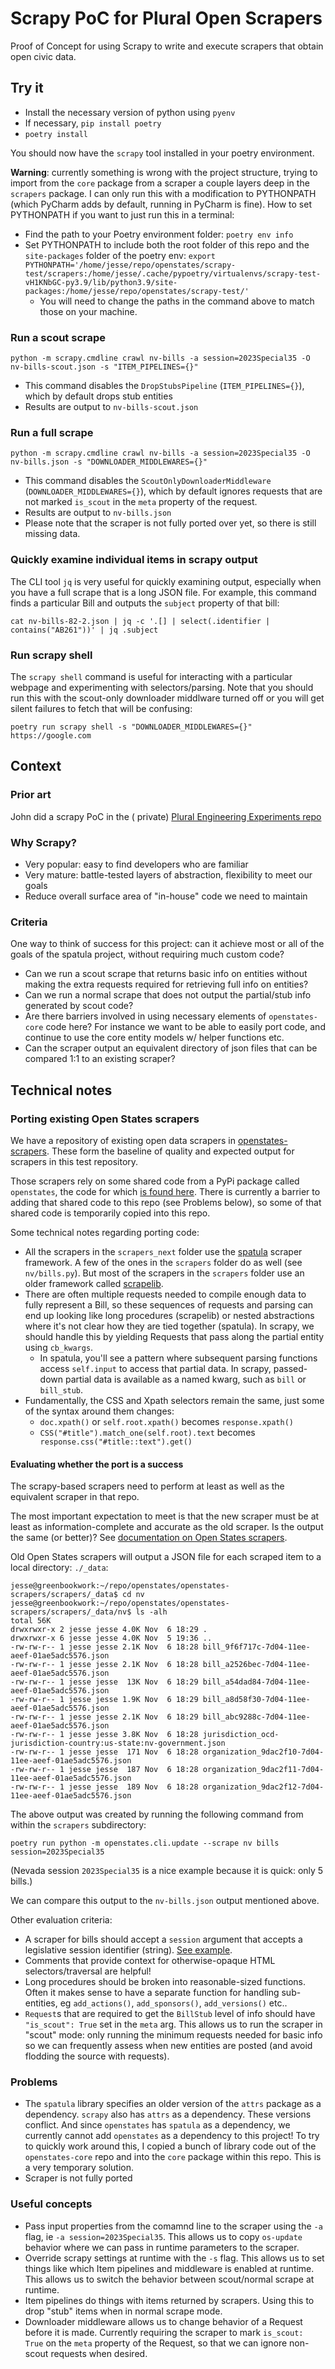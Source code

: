 # Scrapy PoC for Plural Open Scrapers

Proof of Concept for using Scrapy to write and execute scrapers that obtain open civic data.

## Try it

* Install the necessary version of python using `pyenv`
* If necessary, `pip install poetry`
* `poetry install`

You should now have the `scrapy` tool installed in your poetry environment.

**Warning**: currently something is wrong with the project structure, trying to import from the `core` package from
a scraper a couple layers deep in the `scrapers` package. I can only run this with a modification to
PYTHONPATH (which PyCharm adds by default, running in PyCharm is fine). How to set PYTHONPATH if you want to just run
this in a terminal:

* Find the path to your Poetry environment folder: `poetry env info`
* Set PYTHONPATH to include both the root folder of this repo and the `site-packages` folder of the poetry env:
  `export PYTHONPATH='/home/jesse/repo/openstates/scrapy-test/scrapers:/home/jesse/.cache/pypoetry/virtualenvs/scrapy-test-vH1KNbGC-py3.9/lib/python3.9/site-packages:/home/jesse/repo/openstates/scrapy-test/'`
    * You will need to change the paths in the command above to match those on your machine.

### Run a scout scrape

`python -m scrapy.cmdline crawl nv-bills -a session=2023Special35 -O nv-bills-scout.json -s "ITEM_PIPELINES={}"`

* This command disables the `DropStubsPipeline` (`ITEM_PIPELINES={}`), which by default drops stub entities
* Results are output to `nv-bills-scout.json`

### Run a full scrape

`python -m scrapy.cmdline crawl nv-bills -a session=2023Special35 -O nv-bills.json -s "DOWNLOADER_MIDDLEWARES={}"`

* This command disables the `ScoutOnlyDownloaderMiddleware` (`DOWNLOADER_MIDDLEWARES={}`), which by default ignores
  requests that are not marked `is_scout` in the `meta` property of the request.
* Results are output to `nv-bills.json`
* Please note that the scraper is not fully ported over yet, so there is still missing data.

### Quickly examine individual items in scrapy output

The CLI tool `jq` is very useful for quickly examining output, especially when you have a full scrape that is a long
JSON file. For example, this command finds a particular Bill and outputs the `subject` property of that bill:

`cat nv-bills-82-2.json | jq -c '.[] | select(.identifier | contains("AB261"))' | jq .subject`

### Run scrapy shell

The `scrapy shell` command is useful for interacting with a particular webpage and experimenting with selectors/parsing.
Note that you should run this with the scout-only downloader middlware turned off or you will get silent failures to
fetch that will be confusing:

`poetry run scrapy shell -s "DOWNLOADER_MIDDLEWARES={}" https://google.com`

## Context

### Prior art

John did a scrapy PoC in the (
private) [Plural Engineering Experiments repo](https://github.com/civic-eagle/data-engineering-experiements/tree/main/scrapy-test)

### Why Scrapy?

* Very popular: easy to find developers who are familiar
* Very mature: battle-tested layers of abstraction, flexibility to meet our goals
* Reduce overall surface area of "in-house" code we need to maintain

### Criteria

One way to think of success for this project: can it achieve most or all of the goals of the spatula project, without
requiring much custom code?

* Can we run a scout scrape that returns basic info on entities without making the extra requests required for
  retrieving full info on entities?
* Can we run a normal scrape that does not output the partial/stub info generated by scout code?
* Are there barriers involved in using necessary elements of `openstates-core` code here? For instance we want to be
  able to easily port code, and continue to use the core entity models w/ helper functions etc.
* Can the scraper output an equivalent directory of json files that can be compared 1:1 to an existing scraper?

## Technical notes

### Porting existing Open States scrapers

We have a repository of existing open data scrapers
in [openstates-scrapers](https://github.com/openstates/openstates-scrapers).
These form the baseline of quality and expected output for scrapers in this test repository.

Those scrapers rely on some shared code from a PyPi package called `openstates`, the code for
which [is found here](https://github.com/openstates/openstates-core).
There is currently a barrier to adding that shared code to this repo (see Problems below), so some of that shared code
is temporarily copied into this repo.

Some technical notes regarding porting code:

* All the scrapers in the `scrapers_next` folder use the [spatula](https://github.com/jamesturk/spatula) scraper
  framework. A few of the ones in the `scrapers` folder do as well (see `nv/bills.py`). But most of the scrapers in the
  `scrapers` folder use an older framework called [scrapelib](https://github.com/jamesturk/scrapelib).
* There are often multiple requests needed to compile enough data to fully represent a Bill, so these sequences of
  requests and parsing can end up looking like long procedures (scrapelib) or nested abstractions where it's not clear
  how they are tied together (spatula). In scrapy, we should handle this by yielding Requests that pass along the
  partial entity using `cb_kwargs`.
    * In spatula, you'll see a pattern where subsequent parsing functions access `self.input` to access that partial
      data. In scrapy, passed-down partial data is available as a named kwarg, such as `bill` or `bill_stub`.
* Fundamentally, the CSS and Xpath selectors remain the same, just some of the syntax around them changes:
    * `doc.xpath()` or `self.root.xpath()` becomes `response.xpath()`
    * `CSS("#title").match_one(self.root).text` becomes ` response.css("#title::text").get()`

#### Evaluating whether the port is a success

The scrapy-based scrapers need to perform at least as well as the equivalent scraper in that repo.

The most important expectation to meet is that the new scraper must be at least as information-complete and accurate as
the old scraper. Is the output the same (or better)?
See [documentation on Open States scrapers](https://docs.openstates.org/contributing/scrapers/).

Old Open States scrapers will output a JSON file for each scraped item to a local directory: `./_data`:

```shell
jesse@greenbookwork:~/repo/openstates/openstates-scrapers/scrapers/_data$ cd nv
jesse@greenbookwork:~/repo/openstates/openstates-scrapers/scrapers/_data/nv$ ls -alh
total 56K
drwxrwxr-x 2 jesse jesse 4.0K Nov  6 18:29 .
drwxrwxr-x 6 jesse jesse 4.0K Nov  5 19:36 ..
-rw-rw-r-- 1 jesse jesse 2.1K Nov  6 18:28 bill_9f6f717c-7d04-11ee-aeef-01ae5adc5576.json
-rw-rw-r-- 1 jesse jesse 2.1K Nov  6 18:28 bill_a2526bec-7d04-11ee-aeef-01ae5adc5576.json
-rw-rw-r-- 1 jesse jesse  13K Nov  6 18:29 bill_a54dad84-7d04-11ee-aeef-01ae5adc5576.json
-rw-rw-r-- 1 jesse jesse 1.9K Nov  6 18:29 bill_a8d58f30-7d04-11ee-aeef-01ae5adc5576.json
-rw-rw-r-- 1 jesse jesse 2.1K Nov  6 18:29 bill_abc9288c-7d04-11ee-aeef-01ae5adc5576.json
-rw-rw-r-- 1 jesse jesse 3.8K Nov  6 18:28 jurisdiction_ocd-jurisdiction-country:us-state:nv-government.json
-rw-rw-r-- 1 jesse jesse  171 Nov  6 18:28 organization_9dac2f10-7d04-11ee-aeef-01ae5adc5576.json
-rw-rw-r-- 1 jesse jesse  187 Nov  6 18:28 organization_9dac2f11-7d04-11ee-aeef-01ae5adc5576.json
-rw-rw-r-- 1 jesse jesse  189 Nov  6 18:28 organization_9dac2f12-7d04-11ee-aeef-01ae5adc5576.json
```

The above output was created by running the following command from within the `scrapers` subdirectory:

`poetry run python -m openstates.cli.update --scrape nv bills session=2023Special35`

(Nevada session `2023Special35` is a nice example because it is quick: only 5 bills.)

We can compare this output to the `nv-bills.json` output mentioned above.

Other evaluation criteria:

* A scraper for bills should accept a `session` argument that accepts a legislative session identifier (string).
  [See example](https://github.com/openstates/scrapy-test/blob/30dc3188429ecb015c1144dc16466afd4032bd63/scrapers/scrapers/spiders/nv-bills.py#L92).
* Comments that provide context for otherwise-opaque HTML selectors/traversal are helpful!
* Long procedures should be broken into reasonable-sized functions. Often it makes sense to have a separate function for
  handling sub-entities, eg `add_actions()`, `add_sponsors()`, `add_versions()` etc..
* `Request`s that are required to get the `BillStub` level of info should have `"is_scout": True` set in the `meta` arg.
  This allows us to run the scraper in "scout" mode: only running the minimum requests needed for basic info so we can
  frequently assess when new entities are posted (and avoid flodding the source with requests).

### Problems

* The `spatula` library specifies an older version of the `attrs` package as a dependency. `scrapy` also has `attrs` as
  a dependency. These versions conflict. And since `openstates` has `spatula` as a dependency, we currently cannot
  add `openstates` as a dependency to this project! To try to quickly work around this, I copied a bunch of library code
  out of the `openstates-core` repo and into the `core` package within this repo. This is a very temporary solution.
* Scraper is not fully ported

### Useful concepts

* Pass input properties from the comamnd line to the scraper using the `-a` flag, ie `-a session=2023Special35`. This
  allows us to copy `os-update` behavior where we can pass in runtime parameters to the scraper.
* Override scrapy settings at runtime with the `-s` flag. This allows us to set things like which Item pipelines and
  middleware is enabled at runtime. This allows us to switch the behavior between scout/normal scrape at runtime.
* Item pipelines do things with items returned by scrapers. Using this to drop "stub" items when in normal scrape mode.
* Downloader middleware allows us to change behavior of a Request before it is made. Currently requiring the scraper to
  mark `is_scout: True` on the `meta` property of the Request, so that we can ignore non-scout requests when desired.
